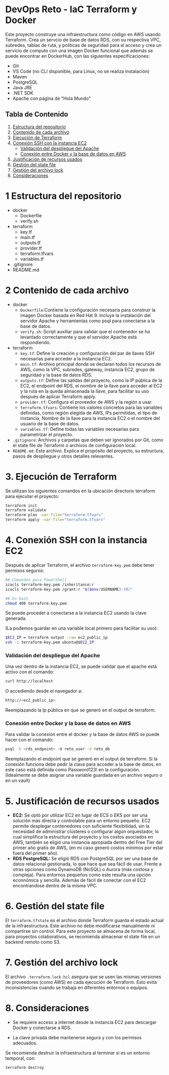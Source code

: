 # DevOps Reto - IaC Terraform  y Docker

Este proyecto construye una infraestructura como código en AWS usando Terraform. Crea un servcio de base de datos RDS, con su respectiva VPC, subredes, tablas de ruta, y politicas de seguridad para el acceso y crea un servicio de computo con una imagen Docker funcional que además se puede encontrar en DockerHub, con las siguientes especificaciones:

- Git
- VS Code (no CLI disponible, para Linux, no se realiza instalación)
- Maven
- PostgreSQL
- Java JRE
- .NET SDK
- Apache con página de "Hola Mundo"

## Tabla de Contenido

1. [Estructura del repositorio](#1-Estructura-del-repositorio)  
2. [Contenido de cada archivo](#2-Contenido-de-cada-archivo)  
3. [Ejecución de Terraform](#3-Ejecución-de-terraform)  
4. [Conexión SSH con la instancia EC2](#4-Conexión-ssh-con-la-instancia-ec2)  
   - [Validación del despliegue del Apache](#Validación-del-despliegue-del-apache)  
    - [Conexión entre Docker y la base de datos en AWS](#Conexión-entre-docker-y-la-base-de-datos-en-aws) 
5. [Justificación de recursos usados](#5-Justificación-de-recursos-usados)  
6. [Gestión del state file](#6-Gestión-del-state-file)  
7. [Gestión del archivo lock](#7-Gestión-del-archivo-lock)  
8. [Consideraciones](#8-Consideraciones)  

# 1 Estructura del repositorio
- docker  
  - Dockerfile  
  - verify.sh  
- terraform  
  - key.tf  
  - main.tf  
  - outputs.tf  
  - provider.tf  
  - terraform.tfvars  
  - variables.tf  
- .gitignore  
- README.md

# 2 Contenido de cada archivo
- docker  
  - `Dockerfile`:Contiene la configuración necesaria para construir la imagen Docker basada en Red Hat 9. Incluye la instalación del servidor Apache y herramientas como psql para conectarse a la base de datos.
  - `verify.sh`: Script auxiliar para validar que el contenedor se ha levantado correctamente y que el servidor Apache está respondiendo.
- terraform  
  - `key.tf`: Define la creación y configuración del par de llaves SSH necesarias para acceder a la instancia EC2. 
  - `main.tf`: Archivo principal donde se declaran todos los recursos de AWS, como la VPC, subredes, gateway, instancia EC2, grupo de seguridad y la base de datos RDS.
  - `outputs.tf`: Define las salidas del proyecto, como la IP pública de la EC2, el endpoint del RDS, el nombre de la llave para acceder al EC2 y la ruta en la queda almacenada la llave, para facilitar su uso después de aplicar Terraform apply.
  - `provider.tf`: Configura el proveedor de AWS y la región a usar.
  - `terraform.tfvars`: Contiene los valores concretos para las variables definidas, como región elegida de AWS, IPs permitidas, el tipo de instancia, Nombre de la llave para la instancia EC2 o el nombre del usuario de la base de datos.
  - `variables.tf`: Define todas las variables necesarias para parametrizar el proyecto.
- `.gitignore`: Archivos y carpetas que deben ser ignorados por Git, como el state file de Terraform o archivos de configuración local. 
- `README.md`: Este archivo. Explica el propósito del proyecto, su estructura, pasos de despliegue y otros detalles relevantes.

# 3. Ejecución de Terraform
Se utilizan los siguientes comandos en la ubicación directorio terraform para ejecutar el proyecto:
```bash
terraform init
terraform validate
terraform plan -var-file="terraform.tfvars"
terraform apply -var-file="terraform.tfvars"
```

# 4. Conexión SSH con la instancia EC2
Después de aplicar Terraform, el archivo `terraform-key.pem` debe tener permisos seguros: 

```bash
## Comandos para PowerShell
icacls terraform-key.pem /inheritance:r
icacls terraform-key.pem /grant:r "$($env:USERNAME):(R)"

## En bash
chmod 400 terraform-key.pem
```

Se puede proceder a conectarse a la instancia EC2 usando la clave generada.

 (La podemos guardar en una variable local primero para facilitar su uso):
```bash
$EC2_IP = terraform output -raw ec2_public_ip
ssh -i terraform-key.pem ubuntu@$EC2_IP
```
### Validación del despliegue del Apache
Una vez dentro de la instancia EC2, se puede validar que el apache está activo con el comando:
```bash
curl http://localhost
```
O accediendo desde el navegador a:
```bash
http://<ec2_public_ip>
```
Reemplazando la Ip pública en que se generó en el output de terraform.
### Conexión entre Docker y la base de datos en AWS
Para validar la conexión entre el docker y la base de datos AWS se puede hacer con el comando:
```bash
psql -h <rds_endpoint> -U reto_user -d reto_db
```
Reemplazando el endpoint que se generó en el output de terraform. 
Si la conexión funciona debe pedir la clava para acceder a la base de datos, en este caso está definida como Password123! en la configuración. (Idealmente se debe asignar una variable guardada en un archivo seguro o en un vault)
# 5. Justificación de recursos usados
- **EC2:** Se optó por utilizar EC2 en lugar de ECS o EKS por ser una solución más directa y controlable para un entorno pequeño. EC2 permite desplegar contenedores con suficiente flexibilidad, sin la necesidad de administrar clústeres o configurar algún orquestador, lo cual simplifica la estructura del proyecto y los costos asociados en AWS, también se eligió una instancia apropiada dentro del Free Tier del primer año gratis de AWS, (en mi caso generó costos mínimos por estar fuera del primer año).
- **RDS PostgreSQL:** Se eligió RDS con PostgreSQL por ser una base de datos relacional gestionada, lo que hace que sea fácil de usar. Frente a otras opciones como DynamoDB (NoSQL) o Aurora (más costosa y compleja). Para entornos pequeños como este resulta una opción econnómica y sencilla. Además de fácil de conectar con el EC2 encontrandose dentro de la misma VPC.
# 6. Gestión del state file
El `terraform.tfstate` es el archivo donde Terraform guarda el estado actual de la infraestructura. Este archivo no debe modificarse manualmente ni compartirse sin control. Para este proyecto se almacena de forma local, para proyectos colaborativos, se recomienda almacenar el state file en un backend remoto como S3.
# 7. Gestión del archivo lock
El archivo `.terraform.lock.hcl` asegura que se usen las mismas versiones de proveedores (como AWS) en cada ejecución de Terraform. Esto evita inconsistencias cuando se trabaja en diferentes entornos o equipos.
# 8. Consideraciones

- Se requiere acceso a internet desde la instancia EC2 para descargar Docker y conectarse a RDS.

- La clave privada debe mantenerse segura y con los permisos adecuados.

Se recomienda destruir la infraestructura al terminar si es un entorno temporal, con:

```bash
terraform destroy
```